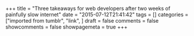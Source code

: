 +++
title = "Three takeaways for web developers after two weeks of painfully slow internet"
date = "2015-07-12T21:41:42"
tags = []
categories = ["imported from tumblr", "link", ]
draft = false
comments = false
showcomments = false
showpagemeta = true
+++

[](https://medium.com/@zengabor/three-takeaways-for-web-developers-after-two-weeks-of-painfully-slow-internet-9e7f6d47726e)